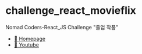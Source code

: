 # challenge_react_movieflix

Nomad Coders-React_JS Challenge "졸업 작품"<br>
- <A href="https://nomadcoders.co/"> 🔗 Homepage </A><br>
- <A href="https://www.youtube.com/@nomadcoders"> 🔗 Youtube </A><br>
